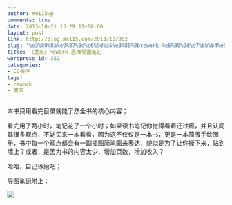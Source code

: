 ```yaml
---
author: me115wp
comments: true
date: 2013-10-21 13:29:11+00:00
layout: post
link: http://blog.me115.com/2013/10/352
slug: '%e3%80%8a%e9%87%8d%e6%9d%a5%e3%80%8brework-%e6%80%9d%e7%bb%b4%e5%af%bc%e5%9b%be%e7%ac%94%e8%ae%b0'
title: 《重来》Rework 思维导图笔记
wordpress_id: 352
categories:
- CC书评
tags:
- rework
- 重来
---
```


本书只用看完目录就能了然全书的核心内容；

 

看完用了两小时，笔记花了一个小时；如果读书笔记你觉得看着还过瘾，并且认同其很多观点，不妨买来一本看看，因为这不仅仅是一本书，更是一本简版手绘图册，书中每一个观点都会有一副插图简笔画来表达，貌似是为了让你撕下来，贴到墙上？或者，是因为书的内容太少，增加页数，增加收入？

 

哈哈，自己琢磨吧；

 

导图笔记附上：

 

[![](http://images.cnitblog.com/blog/90573/201310/21204939-c8e5dd76c83e4044b50f172b9f82f564.png)](http://images.cnitblog.com/blog/90573/201310/21204939-c8e5dd76c83e4044b50f172b9f82f564.png)
